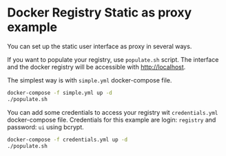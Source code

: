 # Docker Registry Static as proxy example

You can set up the static user interface as proxy in several ways.

If you want to populate your registry, use `populate.sh` script.
The interface and the docker registry will be accessible with <http://localhost>.

The simplest way is with `simple.yml` docker-compose file.

```sh
docker-compose -f simple.yml up -d
./populate.sh
```

You can add some credentials to access your registry wit `credentials.yml` docker-compose file.
Credentials for this example are login: `registry` and password: `ui` using bcrypt.

```sh
docker-compose -f credentials.yml up -d
./populate.sh
```
